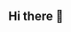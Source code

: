 ## Hi there 👋

<!--
# 你好，我是 Cloneforce 👋

很高兴来到我的 GitHub 主页！

## 关于我

我是一名热衷于 [你的技术领域，例如：Web 开发、数据科学、移动应用开发] 的 [你的身份，例如：开发者、学生、工程师]。  目前正在学习 [你正在学习的技术或方向]。
